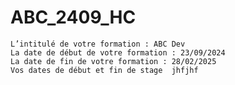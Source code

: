 # ABC_2409_HC

    L’intitulé de votre formation : ABC Dev
    La date de début de votre formation : 23/09/2024
    La date de fin de votre formation : 28/02/2025
    Vos dates de début et fin de stage  jhfjhf
